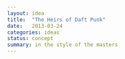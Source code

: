 ```yaml
---
layout: idea
title:  "The Heirs of Daft Punk"
date:   2013-03-24
categories: ideas
status: concept
summary: in the style of the masters
---
```

